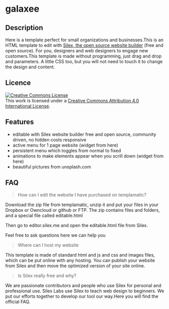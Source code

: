 # galaxee

## Description

Here is a template perfect for small organizations and businesses.This is an HTML template to edit with [Silex, the open source website builder](http://www.silex.me) (free and open source). For you, designers and web designers to engage new customers.This template is made without programming, just drag and drop and parameters. A little CSS too, but you will not need to touch it to change the design and content.

## Licence

<a rel="license" href="http://creativecommons.org/licenses/by/4.0/"><img alt="Creative Commons License" style="border-width:0" src="https://i.creativecommons.org/l/by/4.0/88x31.png" /></a><br />This work is licensed under a <a rel="license" href="http://creativecommons.org/licenses/by/4.0/">Creative Commons Attribution 4.0 International License</a>.

## Features

* editable with Silex website builder free and open source, community driven, no hidden costs
responsive
* active menu for 1 page website (widget from here)
* persistent menu which toggles from normal to fixed
* animations to make elements appear when you scrill down (widget from here)
* beautiful pictures from unsplash.com

## FAQ
> How can I edit the website I have purchased on templamatic?

Download the zip file from templamatic, unzip it and put your files in your Dropbox or Owncloud or github or FTP. The zip contains files and folders, and a special file called editable.html

Then go to editor.silex.me and open the editable.html file from Silex.

Feel free to ask questions here we can help you

> Where can I host my website

This template is made of standard html and js and css and images files, which can be put online with any hosting. You can publish your website from Silex and then move the optimized version of your site online.

> Is Silex really free and why?

We are passionate contributors and people who use Silex for personal and professional use. Silex Labs use Silex to teach web design to beginners. We put our efforts together to develop our tool our way.Here you will find the official FAQ.
